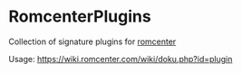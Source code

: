 # RomcenterPlugins
Collection of signature plugins for [romcenter](https://www.romcenter.com/)

Usage: https://wiki.romcenter.com/wiki/doku.php?id=plugin
